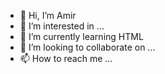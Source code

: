 - 👋 Hi, I’m Amir
- 👀 I’m interested in ...
- 🌱 I’m currently learning HTML
- 💞️ I’m looking to collaborate on ...
- 📫 How to reach me ...

<!---
bigbodyman/bigbodyman is a ✨ special ✨ repository because its `README.md` (this file) appears on your GitHub profile.
You can click the Preview link to take a look at your changes.
--->
